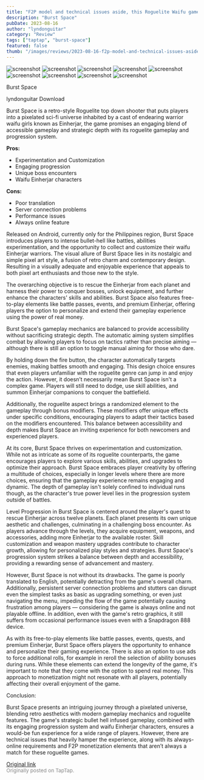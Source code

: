 ```yaml
---
title: "F2P model and technical issues aside, this Roguelite Waifu game is fun | Full Review - Burst Space"
description: "Burst Space"
pubDate: 2023-08-16
author: "lyndonguitar"
category: "Review"
tags: ["taptap", "burst-space"]
featured: false
thumb: "/images/reviews/2023-08-16-f2p-model-and-technical-issues-aside-this-roguelite-waifu-game-is-fun--full-review---burs-0.avif"
---
```


<div class="gallery">
  <img src="/images/reviews/2023-08-16-f2p-model-and-technical-issues-aside-this-roguelite-waifu-game-is-fun--full-review---burs-0.avif" alt="screenshot" />
  <img src="/images/reviews/2023-08-16-f2p-model-and-technical-issues-aside-this-roguelite-waifu-game-is-fun--full-review---burs-1.avif" alt="screenshot" />
  <img src="/images/reviews/2023-08-16-f2p-model-and-technical-issues-aside-this-roguelite-waifu-game-is-fun--full-review---burs-2.avif" alt="screenshot" />
  <img src="/images/reviews/2023-08-16-f2p-model-and-technical-issues-aside-this-roguelite-waifu-game-is-fun--full-review---burs-3.avif" alt="screenshot" />
  <img src="/images/reviews/2023-08-16-f2p-model-and-technical-issues-aside-this-roguelite-waifu-game-is-fun--full-review---burs-4.avif" alt="screenshot" />
  <img src="/images/reviews/2023-08-16-f2p-model-and-technical-issues-aside-this-roguelite-waifu-game-is-fun--full-review---burs-5.avif" alt="screenshot" />
  <img src="/images/reviews/2023-08-16-f2p-model-and-technical-issues-aside-this-roguelite-waifu-game-is-fun--full-review---burs-6.avif" alt="screenshot" />
  <img src="/images/reviews/2023-08-16-f2p-model-and-technical-issues-aside-this-roguelite-waifu-game-is-fun--full-review---burs-7.avif" alt="screenshot" />
  <img src="/images/reviews/2023-08-16-f2p-model-and-technical-issues-aside-this-roguelite-waifu-game-is-fun--full-review---burs-8.avif" alt="screenshot" />
</div>

Burst Space

lyndonguitar
Download

Burst Space is a retro-style Roguelite top down shooter that puts players into a pixelated sci-fi universe inhabited by a cast of endearing warrior waifu girls known as Einherjar, the game promises an engaging blend of accessible gameplay and strategic depth with its roguelite gameplay and progression system.


**Pros:**
- Experimentation and Customization
- Engaging progression
- Unique boss encounters
- Waifu Einherjar characters



**Cons:**
- Poor translation
- Server connection problems
- Performance issues
- Always online feature


Released on Android, currently only for the Philippines region, Burst Space introduces players to intense bullet-hell like battles, abilities experimentation, and the opportunity to collect and customize their waifu Einherjar warriors. The visual allure of Burst Space lies in its nostalgic and simple pixel art style, a fusion of retro charm and contemporary design. Resulting in a visually adequate and enjoyable experience that appeals to both pixel art enthusiasts and those new to the style.

The overarching objective is to rescue the Einherjar from each planet and harness their power to conquer bosses, unlock equipment, and further enhance the characters' skills and abilities. Burst Space also features free-to-play elements like battle passes, events, and premium Einherjar, offering players the option to personalize and extend their gameplay experience using the power of real money.

Burst Space's gameplay mechanics are balanced to provide accessibility without sacrificing strategic depth. The automatic aiming system simplifies combat by allowing players to focus on tactics rather than precise aiming — although there is still an option to toggle manual aiming for those who dare.

By holding down the fire button, the character automatically targets enemies, making battles smooth and engaging. This design choice ensures that even players unfamiliar with the roguelite genre can jump in and enjoy the action. However, it doesn’t necessarily mean Burst Space isn't a complex game. Players will still need to dodge, use skill abilities, and summon Einherjar companions to conquer the battlefield.

Additionally, the roguelite aspect brings a randomized element to the gameplay through bonus modifiers. These modifiers offer unique effects under specific conditions, encouraging players to adapt their tactics based on the modifiers encountered. This balance between accessibility and depth makes Burst Space an inviting experience for both newcomers and experienced players.

At its core, Burst Space thrives on experimentation and customization. While not as intricate as some of its roguelite counterparts, the game encourages players to explore various skills, abilities, and upgrades to optimize their approach.  Burst Space embraces player creativity by offering a multitude of choices, especially in longer levels where there are more choices, ensuring that the gameplay experience remains engaging and dynamic. The depth of gameplay isn't solely confined to individual runs though, as the character's true power level lies in the progression system outside of battles.

Level Progression in Burst Space is centered around the player's quest to rescue Einherjar across twelve planets. Each planet presents its own unique aesthetic and challenges, culminating in a challenging boss encounter. As players advance through the levels, they acquire equipment, weapons, and accessories, adding more Einherjar to the available roster. Skill customization and weapon mastery upgrades contribute to character growth, allowing for personalized play styles and strategies. Burst Space's progression system strikes a balance between depth and accessibility, providing a rewarding sense of advancement and mastery.

However, Burst Space is not without its drawbacks. The game is poorly translated to English, potentially detracting from the game's overall charm. Additionally, persistent server connection problems and stutters can disrupt even the simplest tasks as basic as upgrading something, or even just navigating the menu, impeding the flow of the game potentially causing frustration among players — considering the game is always online and not playable offline. In addition, even with the game's retro graphics, it still suffers from occasional performance issues even with a Snapdragon 888 device.

As with its free-to-play elements like battle passes, events, quests, and premium Einherjar, Burst Space offers players the opportunity to enhance and personalize their gaming experience. There is also an option to use ads to force additional rolls, for example in reroll the selection of ability bonuses during runs. While these elements can extend the longevity of the game, it's important to note that they come with the option to spend real money. This approach to monetization might not resonate with all players, potentially affecting their overall enjoyment of the game.

Conclusion:

Burst Space presents an intriguing journey through a pixelated universe, blending retro aesthetics with modern gameplay mechanics and roguelite features. The game's strategic bullet hell infused gameplay, combined with its engaging progression system and waifu Einherjar characters, ensures a would-be fun experience for a wide range of players. However, there are technical issues that heavily hamper the experience, along with its always-online requirements and F2P monetization elements that aren’t always a match for these roguelite games.

[Original link](https://www.taptap.io/post/6148803)<br><span style="font-size: 0.95em; color: #888;">Originally posted on TapTap.</span>
